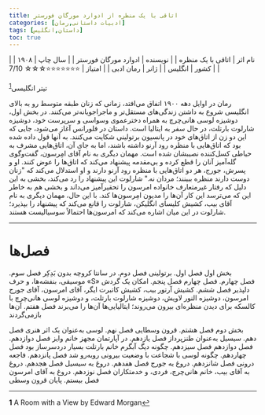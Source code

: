 ```yaml
---
title: اتاقی با یک منظره از ادوارد مورگان فورستر
categories: [ادبیات داستانی,رمان]
tags: [داستان,انگلیس]
toc: true
---
```


| نام اثر | اتاقی با یک منظره |
| نویسنده | ادوارد مورگان فورستر |
| سال چاپ | ۱۹۰۸  |
| کشور | انگلیس  |
| ژانر | رمان ادبی  |
| امتیاز | ⭐⭐⭐⭐⭐⭐⭐☆☆☆ 7/10  |


تیتر انگلیسی<sup id="a1">[1](#f1)</sup>

رمان در اوایل دهه ۱۹۰۰ اتفاق می‌افتد، زمانی که زنان طبقه متوسط رو به بالای انگلیسی شروع به داشتن زندگی‌های مستقل‌تر و ماجراجویانه‌تر می‌کنند. در بخش اول، دوشیزه لوسی هانی‌چرچ به همراه دخترعموی وسواسی و سرپرست خود، دوشیزه شارلوت بارتلت، در حال سفر به ایتالیا است. داستان در فلورانس آغاز می‌شود، جایی که این دو زن از اتاق‌های خود در پانسیون برتولینی شکایت می‌کنند. به آنها قول داده شده بود که اتاق‌هایی با منظره رود آرنو داشته باشند، اما به جای آن، اتاق‌هایی مشرف به حیاطی کسل‌کننده نصیبشان شده است. مهمان دیگری به نام آقای امِرسون، گفت‌وگوی گله‌آمیز آنان را قطع کرده و بی‌مقدمه پیشنهاد می‌کند که اتاق‌ها را عوض کنند. او و پسرش، جورج، هر دو اتاق‌هایی با منظره رود آرنو دارند و او استدلال می‌کند که "زنان دوست دارند منظره ببینند؛ مردان نه." شارلوت این پیشنهاد را رد می‌کند، بخشی به این دلیل که رفتار غیرمتعارف خانواده امرسون را تحقیرآمیز می‌داند و بخشی هم به خاطر این که می‌ترسد این کار آن‌ها را مدیون امِرسون‌ها کند. با این حال، مهمان دیگری به نام آقای بیب، کشیش کلیسای انگلیکن، شارلوت را قانع می‌کند که پیشنهاد را بپذیرد؛ شارلوت در این میان اشاره می‌کند که امرسون‌ها احتمالاً سوسیالیست هستند.

---

# فصل‌ها

بخش اول
فصل اول. برتولینی
فصل دوم. در سانتا کروچه بدون بَدِکِر
فصل سوم. موسیقی، بنفشه‌ها، و حرف «S»
فصل چهارم. فصل چهارم
فصل پنجم. امکان‌ یک گردش دلپذیر
فصل ششم. کشیش آرتور بیب، کشیش کاتبرت ایگر، آقای امرسون، آقای جورج امرسون، دوشیزه النور لاویش، دوشیزه شارلوت بارتلت، و دوشیزه لوسی هانی‌چرچ با کالسکه برای دیدن منظره‌ای بیرون می‌روند؛ ایتالیایی‌ها آن‌ها را می‌برند
فصل هفتم. آن‌ها بازمی‌گردند

بخش دوم
فصل هشتم. قرون وسطایی
فصل نهم. لوسی به‌عنوان یک اثر هنری
فصل دهم. سیسیل به‌عنوان طنزپرداز
فصل یازدهم. در آپارتمان مجهز خانم وایز
فصل دوازدهم. فصل دوازدهم
فصل سیزدهم. چگونه دیگ آبگرم خانم بارتلت بسیار دردسرساز بود
فصل چهاردهم. چگونه لوسی با شجاعت با وضعیت بیرونی روبه‌رو شد
فصل پانزدهم. فاجعه درونی
فصل شانزدهم. دروغ به جورج
فصل هفدهم. دروغ به سیسیل
فصل هجدهم. دروغ به آقای بیب، خانم هانی‌چرچ، فردی، و خدمتکاران
فصل نوزدهم. دروغ به آقای امرسون
فصل بیستم. پایان قرون وسطی

---

<b id="f1">1</b> <span class="footnote">A Room with a View by Edward Morgan</span>[↩](#a1)